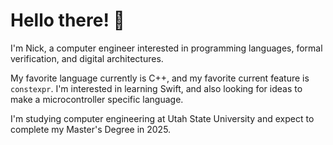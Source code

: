 # Hello there! 👋

I'm Nick, a computer engineer interested in programming languages, formal verification, and
digital architectures.

My favorite language currently is C++, and my favorite current feature is `constexpr`. I'm
interested in learning Swift, and also looking for ideas to make a microcontroller
specific language.

I'm studying computer engineering at Utah State University and expect to complete my Master's
Degree in 2025.

<!---
nwad123/nwad123 is a ✨ special ✨ repository because its `README.md` (this file) appears on your GitHub profile.
You can click the Preview link to take a look at your changes.
--->
